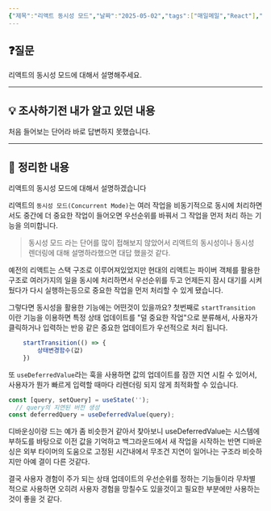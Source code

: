 ```yaml
---
{"제목":"리액트 동시성 모드","날짜":"2025-05-02","tags":["매일메일","React"],"dg-publish":true,"permalink":"/매일메일/25년5월/리액트 동시성 모드/","dgPassFrontmatter":true,"updated":"2025-05-02T15:20:36.290+09:00"}
---
```


## ❓질문

리액트의 동시성 모드에 대해서 설명해주세요.

---
## 💡 조사하기전 내가 알고 있던 내용

처음 들어보는 단어라 바로 답변하지 못했습니다.

---
## 🏫 정리한 내용

리액트의 동시성 모드에 대해서 설명하겠습니다

리액트의 `동시성 모드(Concurrent Mode)`는 여러 작업을 비동기적으로 동시에 처리하면서도 중간에 더 중요한 작업이 들어오면 우선순위를 바꿔서 그 작업을 먼저 처리 하는 기능을 의미합니다.


> 동시성 모드 라는 단어를 많이 접해보지 않았어서 리액트의 동시성이나 동시성 렌더링에 대해 설명하라했으면 대답 했을것 같다.

예전의 리액트는 스택 구조로 이루어져있었지만 현대의 리액트는 파이버 객체를 활용한 구조로 여러가지의 일을 동시에 처리하면서 우선순위를 두고 언제든지 잠시 대기를 시켜뒀다가 다시 실행하는등으로 중요한 작업을 먼저 처리할 수 있게 됐습니다.

그렇다면 동시성을 활용한 기능에는 어떤것이 있을까요?
첫번째로 `startTransition` 이란 기능을 이용하면 특정 상태 업데이트를 "덜 중요한 작업"으로 분류해서, 사용자가 클릭하거나 입력하는 반응 같은 중요한 업데이트가 우선적으로 처리 됩니다.

```jsx
	startTransition(() => {
		상태변경함수(값)
	})
```

또 `useDeferredValue`라는 훅을 사용하면 값의 업데이트를 잠깐 지연 시킬 수 있어서, 사용자가 뭔가 빠르게 입력할 때마다 리렌더링 되지 않게 최적화할 수 있습니다.

```jsx
const [query, setQuery] = useState('');
  // query의 지연된 버전 생성
const deferredQuery = useDeferredValue(query);
```

디바운싱이랑 드는 예가 좀 비슷한거 같아서 찾아보니
useDeferredValue는 시스템에 부하도를 바탕으로 이전 값을 기억하고 백그라운드에서 새 작업을 시작하는 반면 디바운싱은 외부 타이머의 도움으로 고정된 시간내에서 무조건 지연이 일어나는 구조라 비슷하지만 아예 결이 다른 것같다. 

결국 사용자 경험이 주가 되는 상태 업데이트의 우선순위를 정하는 기능들이라 무차별 적으로 사용하면 오히려 사용자 경험을 망칠수도 있을것이고 필요한 부분에만 사용하는것이 좋을 것 같다.